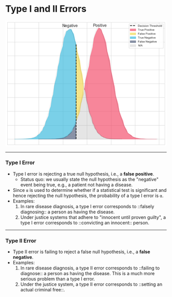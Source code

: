 # Type I and II Errors

![](Images/Unknown.png)

----

### Type I Error

* Type I error is rejecting a true null hypothesis, i.e., a **false positive**.
    * Status quo: we usually state the null hypothesis as the "negative" event being true, e.g., a patient not having a disease.
* Since `α` is used to determine whether if a statistical test is significant and hence rejecting the null hypothesis, the probability of a type I error is `α`.
* Examples:
    1. In rare disease diagnosis, a type I error corresponds to ::falsely diagnosing:: a person as having the disease.
    2. Under justice systems that adhere to "innocent until proven guilty", a type I error corresponds to ::convicting an innocent:: person.

----

### Type II Error

* Type II error is failing to reject a false null hypothesis, i.e., a **false negative**.
* Examples:
    1. In rare disease diagnosis, a type II error corresponds to ::failing to diagnose:: a person as having the disease. This is a much more serious problem than a type I error.
    2. Under the justice system, a type II error corresponds to ::setting an actual criminal free::.
